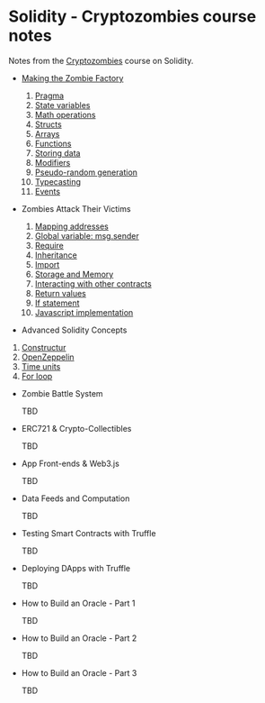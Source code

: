 # Solidity - Cryptozombies course notes
Notes from the [Cryptozombies](https://cryptozombies.io) course on Solidity.

* [Making the Zombie Factory](01%20-%20Making%20the%20Zombie%20Factory.md)
  1. [Pragma](01%20-%20Making%20the%20Zombie%20Factory.md#pragma)
  2. [State variables](01%20-%20Making%20the%20Zombie%20Factory.md#state-variables)
  3. [Math operations](01%20-%20Making%20the%20Zombie%20Factory.md#math-operations)
  4. [Structs](01%20-%20Making%20the%20Zombie%20Factory.md#structs)
  5. [Arrays](01%20-%20Making%20the%20Zombie%20Factory.md#arrays)
  6. [Functions](01%20-%20Making%20the%20Zombie%20Factory.md#functions)
  7. [Storing data](01%20-%20Making%20the%20Zombie%20Factory.md#storing-data)
  8. [Modifiers](01%20-%20Making%20the%20Zombie%20Factory.md#modifiers)
  9. [Pseudo-random generation](01%20-%20Making%20the%20Zombie%20Factory.md#pseudo-random-generation)
  10. [Typecasting](01%20-%20Making%20the%20Zombie%20Factory.md#typecasting)
  11. [Events](01%20-%20Making%20the%20Zombie%20Factory.md#events)

* Zombies Attack Their Victims

  1. [Mapping addresses](02%20-%20Zombies%20Attack%20their%20Victims.md#mapping-addresses)
  2. [Global variable: msg.sender](02%20-%20Zombies%20Attack%20their%20Victims.md#global-variable-msgsender)
  3. [Require](02%20-%20Zombies%20Attack%20their%20Victims.md#require)
  4. [Inheritance](02%20-%20Zombies%20Attack%20their%20Victims.md#inheritance)
  5. [Import](02%20-%20Zombies%20Attack%20their%20Victims.md#import)
  6. [Storage and Memory](02%20-%20Zombies%20Attack%20their%20Victims.md#storage-and-memory)
  7. [Interacting with other contracts](02%20-%20Zombies%20Attack%20their%20Victims.md#interacting-with-other-contracts)
  8. [Return values](02%20-%20Zombies%20Attack%20their%20Victims.md#return-values)
  9. [If statement](02%20-%20Zombies%20Attack%20their%20Victims.md#if-statement)
  10. [Javascript implementation](02%20-%20Zombies%20Attack%20their%20Victims.md#javascript-implementation)


* Advanced Solidity Concepts

1. [Constructur](03%20-%20Advanced%20Solidity%20Concepts.md#constructur)
2. [OpenZeppelin](03%20-%20Advanced%20Solidity%20Concepts.md#openzeppelin)
3. [Time units](03%20-%20Advanced%20Solidity%20Concepts.md#time-units)
4. [For loop](03%20-%20Advanced%20Solidity%20Concepts.md#for-loop)


* Zombie Battle System

  TBD

* ERC721 & Crypto-Collectibles

  TBD

* App Front-ends & Web3.js

  TBD

* Data Feeds and Computation

  TBD

* Testing Smart Contracts with Truffle

  TBD

* Deploying DApps with Truffle

  TBD

* How to Build an Oracle - Part 1

  TBD

* How to Build an Oracle - Part 2

  TBD

* How to Build an Oracle - Part 3

  TBD